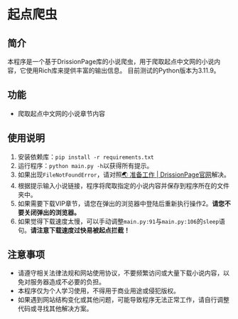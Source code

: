 # 起点爬虫

## 简介

本程序是一个基于DrissionPage库的小说爬虫，用于爬取起点中文网的小说内容，它使用Rich库来提供丰富的输出信息。
目前测试的Python版本为3.11.9。

## 功能

- 爬取起点中文网的小说章节内容

## 使用说明

1. 安装依赖库：`pip install -r requirements.txt`
2. 运行程序：`python main.py -h`以获得所有提示。
3. 如果出现`FileNotFoundError`，请对照[🌏 准备工作 | DrissionPage官网](https://www.drissionpage.cn/get_start/before_start)解决。
4. 根据提示输入小说链接，程序将爬取指定的小说内容并保存到程序所在的文件夹中。
5. 如果需要下载VIP章节，请您在弹出的浏览器中登陆后重新执行操作2。**请您不要关闭弹出的浏览器。**
6. 如果觉得下载速度太慢，可以手动调整`main.py:91`与`main.py:106`的`sleep`语句。**请注意下载速度过快易被起点拦截！**

## 注意事项

- 请遵守相关法律法规和网站使用协议，不要频繁访问或大量下载小说内容，以免对服务器造成不必要的负担。
- 本程序仅为个人学习使用，不得用于商业用途或侵犯版权。
- 如果遇到网站结构变化或其他问题，可能导致程序无法正常工作，请自行调整代码或寻找其他解决方案。
